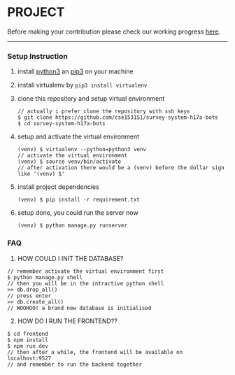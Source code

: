 # PROJECT


Before making your contribution please check our working progress [here](https://docs.google.com/document/d/1TzG5yQ7I7R_76ya9ORNKC6MaxUXVMQIUMHUQFK8QuIs/edit).


---


### Setup Instruction

1. install [python3](https://www.python.org/downloads/) an [pip3](https://pip.pypa.io/en/stable/installing/) on your machine

2. install virtualenv by `pip3 install virtualenv`

3. clone this repository and setup virtual environment

   ```shell
   // actually i prefer clone the repository with ssh keys
   $ git clone https://github.com/cse1531S1/survey-system-h17a-bots
   $ cd survey-system-h17a-bots
   ```

4. setup and activate the virtual environment

   ```shell
   (venv) $ virtualenv --python=python3 venv
   // activate the virtual environment
   (venv) $ source venv/bin/activate
   // after activation there would be a (venv) before the dollar sign like '(venv) $'
   ```

5. install project dependencies

   ```shell
   (venv) $ pip install -r requirement.txt
   ```

6. setup done, you could run the server now

   ```shell
   (venv) $ python manage.py runserver
   ```


### FAQ

1. HOW COULD I INIT THE DATABASE?

```shell
// remember activate the virtual environment first
$ python manage.py shell
// then you will be in the intractive python shell
>> db.drop_all()
// press enter
>> db.create_all()
// WOOHOO! a brand new database is initialised
```

2. HOW DO I RUN THE FRONTEND??


```shell
$ cd frontend
$ npm install
$ npm run dev
// then after a while, the frontend will be available on localhost:9527
// and remember to run the backend together
```
